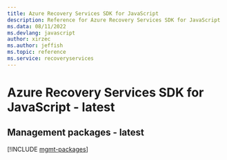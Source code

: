 ```yaml
---
title: Azure Recovery Services SDK for JavaScript
description: Reference for Azure Recovery Services SDK for JavaScript
ms.data: 08/11/2022
ms.devlang: javascript
author: xirzec
ms.author: jeffish
ms.topic: reference
ms.service: recoveryservices
---
```

# Azure Recovery Services SDK for JavaScript - latest

## Management packages - latest
[!INCLUDE [mgmt-packages](recovery-services-mgmt-index.md)]